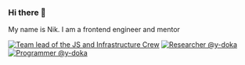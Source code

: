 ### Hi there 👋

My name is Nik. I am a frontend engineer and mentor

[![Team lead of the JS and Infrastructure Crew](https://github.com/Y-Doka/badges/raw/main/images/avtor.svg)](https://github.com/Y-Doka/y-doka.site/commit/475e44e1cddcd1c5ff51ef956d141e4b4cb08593)
[![Researcher @y-doka](https://github.com/Y-Doka/badges/raw/main/images/issledovatel.svg)](https://github.com/Y-Doka/content/commit/95735d9cb2b4d01c11689d0e8169229a45a724b3)
[![Programmer @y-doka](https://github.com/Y-Doka/badges/raw/main/images/testirovshik.svg)](https://github.com/Y-Doka/y-doka.site/commit/4745af68cb9ef446528625d59e18dcfcc821637d)

<!--
**nlopin/nlopin** is a ✨ _special_ ✨ repository because its `README.md` (this file) appears on your GitHub profile.

Here are some ideas to get you started:

- 🔭 I’m currently working on ...
- 🌱 I’m currently learning ...
- 👯 I’m looking to collaborate on ...
- 🤔 I’m looking for help with ...
- 💬 Ask me about ...
- 📫 How to reach me: ...
- 😄 Pronouns: ...
- ⚡ Fun fact: ...
-->

